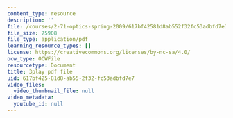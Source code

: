 ```yaml
---
content_type: resource
description: ''
file: /courses/2-71-optics-spring-2009/617bf42581d8ab552f32fc53adbfd7e7_vcqPRPkyWPU.pdf
file_size: 75908
file_type: application/pdf
learning_resource_types: []
license: https://creativecommons.org/licenses/by-nc-sa/4.0/
ocw_type: OCWFile
resourcetype: Document
title: 3play pdf file
uid: 617bf425-81d8-ab55-2f32-fc53adbfd7e7
video_files:
  video_thumbnail_file: null
video_metadata:
  youtube_id: null
---
```

